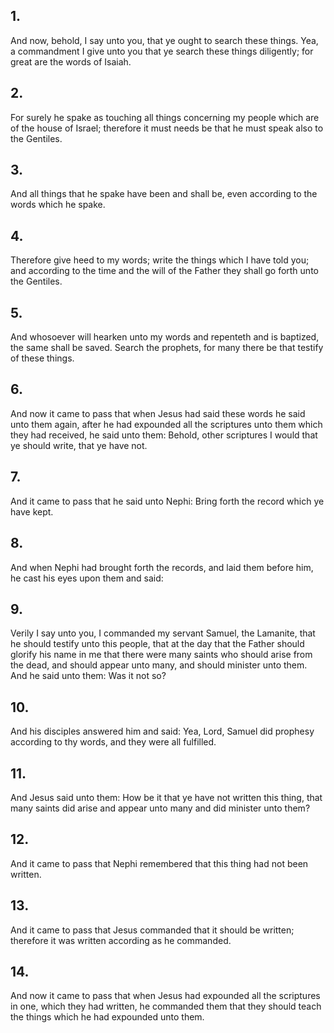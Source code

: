 ## 1.
And now, behold, I say unto you, that ye ought to search these things. Yea, a commandment I give unto you that ye search these things diligently; for great are the words of Isaiah.
## 2.
For surely he spake as touching all things concerning my people which are of the house of Israel; therefore it must needs be that he must speak also to the Gentiles.
## 3.
And all things that he spake have been and shall be, even according to the words which he spake.
## 4.
Therefore give heed to my words; write the things which I have told you; and according to the time and the will of the Father they shall go forth unto the Gentiles.
## 5.
And whosoever will hearken unto my words and repenteth and is baptized, the same shall be saved. Search the prophets, for many there be that testify of these things.
## 6.
And now it came to pass that when Jesus had said these words he said unto them again, after he had expounded all the scriptures unto them which they had received, he said unto them: Behold, other scriptures I would that ye should write, that ye have not.
## 7.
And it came to pass that he said unto Nephi: Bring forth the record which ye have kept.
## 8.
And when Nephi had brought forth the records, and laid them before him, he cast his eyes upon them and said:
## 9.
Verily I say unto you, I commanded my servant Samuel, the Lamanite, that he should testify unto this people, that at the day that the Father should glorify his name in me that there were many saints who should arise from the dead, and should appear unto many, and should minister unto them. And he said unto them: Was it not so?
## 10.
And his disciples answered him and said: Yea, Lord, Samuel did prophesy according to thy words, and they were all fulfilled.
## 11.
And Jesus said unto them: How be it that ye have not written this thing, that many saints did arise and appear unto many and did minister unto them?
## 12.
And it came to pass that Nephi remembered that this thing had not been written.
## 13.
And it came to pass that Jesus commanded that it should be written; therefore it was written according as he commanded.
## 14.
And now it came to pass that when Jesus had expounded all the scriptures in one, which they had written, he commanded them that they should teach the things which he had expounded unto them.
